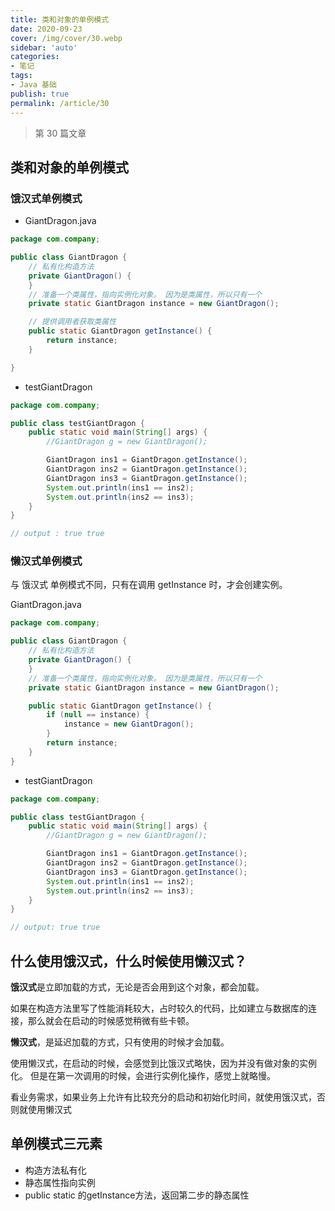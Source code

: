```yaml
---
title: 类和对象的单例模式
date: 2020-09-23
cover: /img/cover/30.webp
sidebar: 'auto'
categories:
- 笔记
tags:
- Java 基础
publish: true
permalink: /article/30
---
```


> 第 30 篇文章
<!-- more -->

## 类和对象的单例模式

### 饿汉式单例模式

- GiantDragon.java

```java
package com.company;

public class GiantDragon {
    // 私有化构造方法
    private GiantDragon() {
    }
    // 准备一个类属性，指向实例化对象。 因为是类属性，所以只有一个
    private static GiantDragon instance = new GiantDragon();

    // 提供调用者获取类属性
    public static GiantDragon getInstance() {
        return instance;
    }

}
```

- testGiantDragon

```java
package com.company;

public class testGiantDragon {
    public static void main(String[] args) {
        //GiantDragon g = new GiantDragon();

        GiantDragon ins1 = GiantDragon.getInstance();
        GiantDragon ins2 = GiantDragon.getInstance();
        GiantDragon ins3 = GiantDragon.getInstance();
        System.out.println(ins1 == ins2);
        System.out.println(ins2 == ins3);
    }
}

// output : true true
```

### 懒汉式单例模式

与 饿汉式 单例模式不同，只有在调用 getInstance 时，才会创建实例。

GiantDragon.java

```java
package com.company;

public class GiantDragon {
    // 私有化构造方法
    private GiantDragon() {
    }
    // 准备一个类属性，指向实例化对象。 因为是类属性，所以只有一个
    private static GiantDragon instance = new GiantDragon();

    public static GiantDragon getInstance() {
        if (null == instance) {
            instance = new GiantDragon();
        }
        return instance;
    }
}
```

- testGiantDragon

```java
package com.company;

public class testGiantDragon {
    public static void main(String[] args) {
        //GiantDragon g = new GiantDragon();

        GiantDragon ins1 = GiantDragon.getInstance();
        GiantDragon ins2 = GiantDragon.getInstance();
        GiantDragon ins3 = GiantDragon.getInstance();
        System.out.println(ins1 == ins2);
        System.out.println(ins2 == ins3);
    }
}

// output: true true
```

## 什么使用饿汉式，什么时候使用懒汉式？

**饿汉式**是立即加载的方式，无论是否会用到这个对象，都会加载。

如果在构造方法里写了性能消耗较大，占时较久的代码，比如建立与数据库的连接，那么就会在启动的时候感觉稍微有些卡顿。

**懒汉式**，是延迟加载的方式，只有使用的时候才会加载。

使用懒汉式，在启动的时候，会感觉到比饿汉式略快，因为并没有做对象的实例化。 但是在第一次调用的时候，会进行实例化操作，感觉上就略慢。

看业务需求，如果业务上允许有比较充分的启动和初始化时间，就使用饿汉式，否则就使用懒汉式

## 单例模式三元素

- 构造方法私有化
- 静态属性指向实例
- public static 的getInstance方法，返回第二步的静态属性

